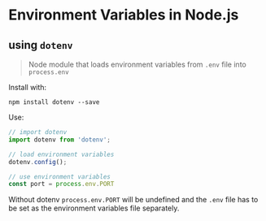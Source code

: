 # Environment Variables in Node.js

## using `dotenv`

> Node module that loads environment variables from `.env` file into `process.env`

Install with:

`npm install dotenv --save`

Use:

```js
// import dotenv
import dotenv from 'dotenv';

// load environment variables
dotenv.config();

// use environment variables
const port = process.env.PORT
```

Without dotenv `process.env.PORT` will be undefined and the `.env` file has to be set as the environment variables file separately.


